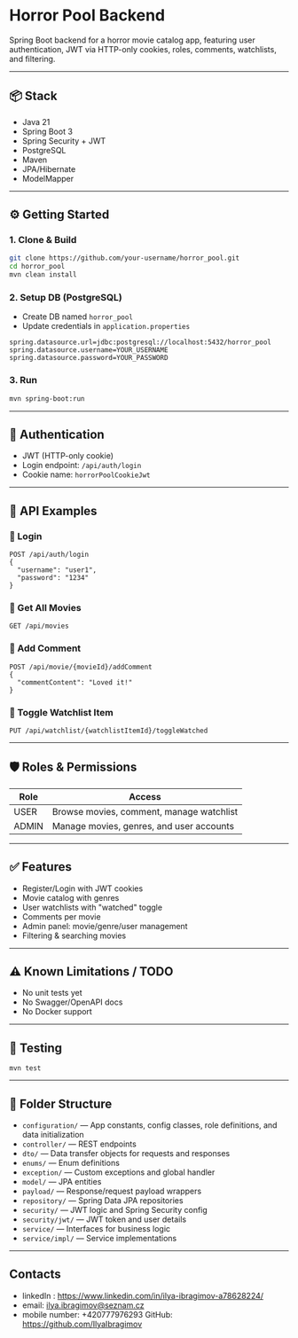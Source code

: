 # Horror Pool Backend

Spring Boot backend for a horror movie catalog app, featuring user authentication, JWT via HTTP-only cookies, roles, comments, watchlists, and filtering.

---

## 📦 Stack
- Java 21
- Spring Boot 3
- Spring Security + JWT
- PostgreSQL
- Maven
- JPA/Hibernate
- ModelMapper

---

## ⚙️ Getting Started

### 1. Clone & Build
```bash
git clone https://github.com/your-username/horror_pool.git
cd horror_pool
mvn clean install
```

### 2. Setup DB (PostgreSQL)
- Create DB named `horror_pool`
- Update credentials in `application.properties`

```
spring.datasource.url=jdbc:postgresql://localhost:5432/horror_pool
spring.datasource.username=YOUR_USERNAME
spring.datasource.password=YOUR_PASSWORD
```

### 3. Run
```bash
mvn spring-boot:run
```

---

## 🔐 Authentication
- JWT (HTTP-only cookie)
- Login endpoint: `/api/auth/login`
- Cookie name: `horrorPoolCookieJwt`

---

## 🧾 API Examples

### 🔑 Login
```
POST /api/auth/login
{
  "username": "user1",
  "password": "1234"
}
```

### 🎥 Get All Movies
```
GET /api/movies
```

### 💬 Add Comment
```
POST /api/movie/{movieId}/addComment
{
  "commentContent": "Loved it!"
}
```

### 📌 Toggle Watchlist Item
```
PUT /api/watchlist/{watchlistItemId}/toggleWatched
```

---

## 🛡️ Roles & Permissions

| Role   | Access                                      |
|--------|---------------------------------------------|
| USER   | Browse movies, comment, manage watchlist    |
| ADMIN  | Manage movies, genres, and user accounts    |

---

## ✅ Features
- Register/Login with JWT cookies
- Movie catalog with genres
- User watchlists with "watched" toggle
- Comments per movie
- Admin panel: movie/genre/user management
- Filtering & searching movies

---

## ⚠️ Known Limitations / TODO
- No unit tests yet
- No Swagger/OpenAPI docs
- No Docker support

---

## 🧪 Testing
```
mvn test
```

---

## 📁 Folder Structure
- `configuration/` — App constants, config classes, role definitions, and data initialization
- `controller/` — REST endpoints
- `dto/` — Data transfer objects for requests and responses
- `enums/` — Enum definitions
- `exception/` — Custom exceptions and global handler
- `model/` — JPA entities
- `payload/` — Response/request payload wrappers
- `repository/` — Spring Data JPA repositories
- `security/` — JWT logic and Spring Security config
- `security/jwt/` — JWT token and user details
- `service/` — Interfaces for business logic
- `service/impl/` — Service implementations

---

## Contacts
- linkedIn : https://www.linkedin.com/in/ilya-ibragimov-a78628224/
- email: ilya.ibragimov@seznam.cz
- mobile number: +420777976293
GitHub: https://github.com/IlyaIbragimov
